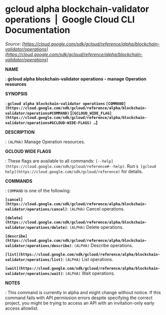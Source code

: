 # gcloud alpha blockchain-validator operations  |  Google Cloud CLI Documentation

*Source: [https://cloud.google.com/sdk/gcloud/reference/alpha/blockchain-validator/operations](https://cloud.google.com/sdk/gcloud/reference/alpha/blockchain-validator/operations)*

**NAME**

: **gcloud alpha blockchain-validator operations - manage Operation resources**

**SYNOPSIS**

: **`gcloud alpha blockchain-validator operations` `[COMMAND](https://cloud.google.com/sdk/gcloud/reference/alpha/blockchain-validator/operations#COMMAND)` [`[GCLOUD_WIDE_FLAG](https://cloud.google.com/sdk/gcloud/reference/alpha/blockchain-validator/operations#GCLOUD-WIDE-FLAGS) …`]**

**DESCRIPTION**

: `(ALPHA)` Manage Operation resources.

**GCLOUD WIDE FLAGS**

: These flags are available to all commands: `[--help](https://cloud.google.com/sdk/gcloud/reference#--help)`.
Run `$ [gcloud help](https://cloud.google.com/sdk/gcloud/reference)` for details.

**COMMANDS**

: ``COMMAND`` is one of the following:

**`[cancel](https://cloud.google.com/sdk/gcloud/reference/alpha/blockchain-validator/operations/cancel)`**:
`(ALPHA)` Cancel operations.

**`[delete](https://cloud.google.com/sdk/gcloud/reference/alpha/blockchain-validator/operations/delete)`**:
`(ALPHA)` Delete operations.

**`[describe](https://cloud.google.com/sdk/gcloud/reference/alpha/blockchain-validator/operations/describe)`**:
`(ALPHA)` Describe operations.

**`[list](https://cloud.google.com/sdk/gcloud/reference/alpha/blockchain-validator/operations/list)`**:
`(ALPHA)` List operations.

**`[wait](https://cloud.google.com/sdk/gcloud/reference/alpha/blockchain-validator/operations/wait)`**:
`(ALPHA)` Wait operations.

**NOTES**

: This command is currently in alpha and might change without notice. If this
command fails with API permission errors despite specifying the correct project,
you might be trying to access an API with an invitation-only early access
allowlist.